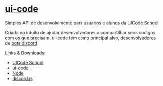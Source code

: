 # [ui-code](https://www.npmjs.com/package/ui-code)
Simples API de desenvolvimento para usuarios e alunos da UICode School

Criada no intuito de ajudar desenvolvedores a compartilhar seus codigos com os que precisam.
ui-code tem como principal alvo, desenvolvedores de [bots discord](https://discord.js.org/)

Links & Downloads:
  - [UICode School](https://www.discord.gg/HPkbc8Y7xh)
  - [ui-code](https://www.npmjs.com/package/ui-code)
  - [Node](https://www.nodejs.org)
  - [discord.js](https://www.npmjs.com/package/discord.js)
